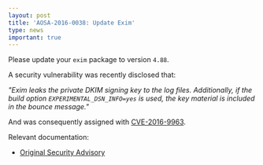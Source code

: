 ```yaml
---
layout: post
title: 'AOSA-2016-0038: Update Exim'
type: news
important: true
---
```


Please update your `exim` package to version `4.88`.

A security vulnerability was recently disclosed that:

*"Exim leaks the private DKIM signing key to the log files.  Additionally,
if the build option ```EXPERIMENTAL_DSN_INFO=yes``` is used, the key material
is included in the bounce message."*

And was consequently assigned with [CVE-2016-9963](https://cve.mitre.org/cgi-bin/cvename.cgi?name=CVE-2016-9963).

Relevant documentation:

- [Original Security Advisory](http://www.exim.org/static/doc/CVE-2016-9963.txt)